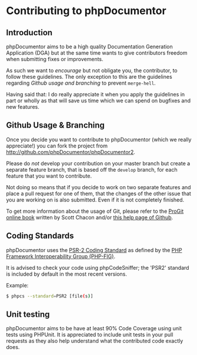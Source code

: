 Contributing to phpDocumentor
=============================

Introduction
------------

phpDocumentor aims to be a high quality Documentation Generation Application
(DGA) but at the same time wants to give contributors freedom when submitting
fixes or improvements.

As such we want to *encourage* but not obligate you, the contributor, to follow
these guidelines. The only exception to this are the guidelines regarding
*Github usage and branching* to prevent `merge-hell`.

Having said that: I do really appreciate it when you apply the guidelines in
part or wholly as that will save us time which we can spend on bugfixes and new
features.

Github Usage & Branching
------------------------

Once you decide you want to contribute to phpDocumentor (which we really
appreciate!) you can fork the project from
http://github.com/phpDocumentor/phpDocumentor2.

Please do *not* develop your contribution on your master branch but
create a separate feature branch, that is based off the `develop` branch, for
each feature that you want to contribute.

   Not doing so means that if you decide to work on two separate
   features and place a pull request for one of them, that the changes
   of the other issue that you are working on is also submitted. Even
   if it is not completely finished.

To get more information about the usage of Git, please refer to the
[ProGit online book](http://progit.org/book) written by Scott Chacon
and/or [this help page of Github](http://learn.github.com/p/intro.html).

Coding Standards
----------------

phpDocumentor uses the
[PSR-2 Coding Standard](https://github.com/php-fig/fig-standards/blob/master/accepted/PSR-2-coding-style-guide.md)
as defined by the
[PHP Framework Interoperability Group (PHP-FIG)](http://www.php-fig.org/).

It is advised to check your code using phpCodeSniffer; the 'PSR2' standard is
included by default in the most recent versions.

Example:

``` bash
$ phpcs --standard=PSR2 [file(s)]
```

Unit testing
------------

phpDocumentor aims to be have at least 90% Code Coverage using unit tests
using PHPUnit. It is appreciated to include unit tests in your pull
requests as they also help understand what the contributed code
exactly does.